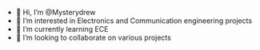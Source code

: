 - 👋 Hi, I’m @Mysterydrew
- 👀 I’m interested in Electronics and Communication engineering projects
- 🌱 I’m currently learning ECE 
- 💞️ I’m looking to collaborate on various projects
  

<!---
Mysterydrew/Mysterydrew is a ✨ special ✨ repository because its `README.md` (this file) appears on your GitHub profile.
You can click the Preview link to take a look at your changes.
--->
